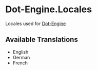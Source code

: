 # Dot-Engine.Locales
Locales used for [Dot-Engine](https://github.com/Dot-Stuff/Dot-Engine)

## Available Translations
* English
* German
* French